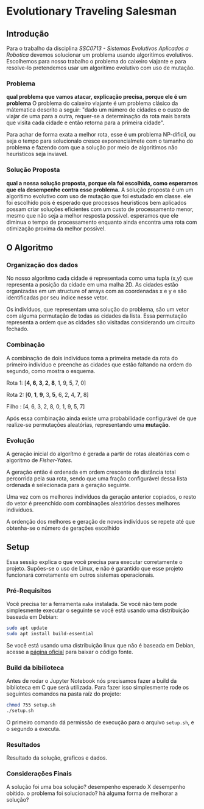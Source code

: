 # Evolutionary Traveling Salesman

## Introdução
  Para o trabalho da disciplina *SSC0713 - Sistemas Evolutivos Aplicados a Robotica* devemos solucionar um problema usando algoritimos evolutivos. Escolhemos para nosso trabalho o problema do caixeiro viajante e para resolve-lo pretendemos usar um algoritimo evolutivo com uso de mutação.
### Problema
  **qual problema que vamos atacar, explicação precisa, porque ele é um problema**
  O problema do caixeiro viajante é um problema clásico da mátematica descrito a seguir:
  "dado um número de cidades e o custo de viajar de uma para a outra, requer-se a determinação da rota mais barata que visita cada cidade e então retorna para a primeira cidade".
  
  Para achar de forma exata a melhor rota, esse é um problema NP-dificil, ou seja o tempo para solucionalo cresce exponencialmete com o tamanho do problema e fazendo com que a solução por meio de algoritimos nâo heuristicos seja inviavel.
  
### Solução Proposta
  **qual a nossa solução proposta, porque ela foi escolhida, como esperamos que ela desempenhe contra esse problema.**
  A solução proposta é um um algoritimo evolutivo com uso de mutação que foi estudado em classe. ele foi escolhido pois é esperado que processos heuristicos bem aplicados possam criar soluções eficientes com um custo de processamento menor, mesmo que não seja a melhor resposta possivel. esperamos que ele diminua o tempo de processamento enquanto ainda encontra uma rota com otimização proxima da melhor possivel.

## O Algoritmo

### Organização dos dados

No nosso algorítmo cada cidade é representada como uma tupla (x,y) que representa a posição da cidade em uma malha 2D. As cidades estão organizadas em um structure of arrays com as coordenadas x e y e são identificadas por seu índice nesse vetor.

Os indivíduos, que representam uma solução do problema, são um vetor com alguma permutação de todas as cidades da lista. Essa permutação representa a ordem que as cidades são visitadas considerando um circuito fechado.

### Combinação

A combinação de dois indivíduos toma a primeira metade da rota do primeiro indivíduo e preenche as cidades que estão faltando na ordem do segundo, como mostra o esquema.

Rota 1: [**4, 6, 3, 2, 8**, 1, 9, 5, 7, 0]

Rota 2: [**0**, **1**, **9**, 3, **5**, 6, 2, 4, **7**, 8]

Filho : [4, 6, 3, 2, 8, 0, 1, 9, 5, 7]

Após essa combinação ainda existe uma probabilidade configurável de que realize-se permutações aleatórias, representando uma **mutação**.

### Evolução

A geração inicial do algorítmo é gerada a partir de rotas aleatórias com o algoritmo de *Fisher-Yates*.

A geração então é ordenada em ordem crescente de distância total percorrida pela sua rota, sendo que uma fração configurável dessa lista ordenada é selecionada para a geração seguinte.

Uma vez com os melhores indivíduos da geração anterior copiados, o resto do vetor é preenchido com combinações aleatórios desses melhores indivíduos.

A ordenção dos melhores e geração de novos indivíduos se repete até que obtenha-se o número de gerações escolhido

## Setup
  Essa sessãp explica o que você precisa para executar corretamente o projeto. Supões-se o uso de Linux, e não é garantido que esse projeto funcionará corretamente em outros sistemas operacionais.

### Pré-Requisitos
Você precisa ter a ferramenta `make` instalada. Se você não tem pode simplesmente executar o seguinte se você está usando uma distribuição baseada em Debian:
```bash
sudo apt update
sudo apt install build-essential
```
Se você está usando uma distribuição linux que não é baseada em Debian, acesse a [página oficial](https://www.gnu.org/software/make/) para baixar o código fonte.

### Build da bibilioteca
Antes de rodar o Jupyter Notebook nós precisamos fazer a build da biblioteca em C que será utilizada. Para fazer isso simplesmente rode os seguintes comandos na pasta raíz do projeto:
```bash
chmod 755 setup.sh
./setup.sh
```
O primeiro comando dá permissão de execução para o arquivo `setup.sh`, e o segundo a executa.
  
### Resultados
  Resultado da solução, graficos e dados.
  
### Considerações Finais
  A solução foi uma boa solução? desempenho esperado X desempenho obitido. o problema foi solucionado? há alguma forma de melhorar a solução?
